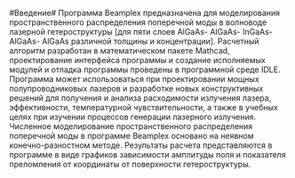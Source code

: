 #Введение#
Программа Beamplex предназначена для моделирования  пространственного распределения поперечной моды в волноводе лазерной гетероструктуры [для пяти слоев AlGaAs- AlGaAs- InGaAs- AlGaAs- AlGaAs различной толщины и концентрации]. Расчетный алгоритм разработан в математическом пакете Mathcad, проектирование интерфейса программы и создание исполняемых модулей и отладка программы проведены в программной среде IDLE.
Программа может использоваться при проектировании мощных
полупроводниковых лазеров и разработке новых конструктивных решений для получения и анализа расходимости излучения лазера, эффективности, температурной чувствительности, а также в учебных целях при изучении процессов генерации лазерного излучения.
Численное моделирование  пространственного распределения поперечной моды в программе Beamplex основано на неявном конечно-разностном методе. 
Результаты расчета представляются в программе в виде графиков зависимости амплитуды поля и показателя преломления от координаты от поверхности гетероструктуры.


